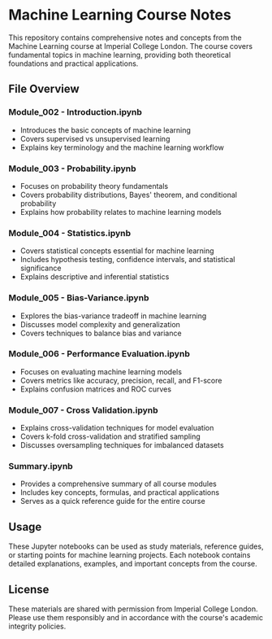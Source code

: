 # Machine Learning Course Notes

This repository contains comprehensive notes and concepts from the Machine Learning course at Imperial College London. The course covers fundamental topics in machine learning, providing both theoretical foundations and practical applications.

## File Overview

### Module_002 - Introduction.ipynb
- Introduces the basic concepts of machine learning
- Covers supervised vs unsupervised learning
- Explains key terminology and the machine learning workflow

### Module_003 - Probability.ipynb
- Focuses on probability theory fundamentals
- Covers probability distributions, Bayes' theorem, and conditional probability
- Explains how probability relates to machine learning models

### Module_004 - Statistics.ipynb
- Covers statistical concepts essential for machine learning
- Includes hypothesis testing, confidence intervals, and statistical significance
- Explains descriptive and inferential statistics

### Module_005 - Bias-Variance.ipynb
- Explores the bias-variance tradeoff in machine learning
- Discusses model complexity and generalization
- Covers techniques to balance bias and variance

### Module_006 - Performance Evaluation.ipynb
- Focuses on evaluating machine learning models
- Covers metrics like accuracy, precision, recall, and F1-score
- Explains confusion matrices and ROC curves

### Module_007 - Cross Validation.ipynb
- Explains cross-validation techniques for model evaluation
- Covers k-fold cross-validation and stratified sampling
- Discusses oversampling techniques for imbalanced datasets

### Summary.ipynb
- Provides a comprehensive summary of all course modules
- Includes key concepts, formulas, and practical applications
- Serves as a quick reference guide for the entire course

## Usage
These Jupyter notebooks can be used as study materials, reference guides, or starting points for machine learning projects. Each notebook contains detailed explanations, examples, and important concepts from the course.

## License
These materials are shared with permission from Imperial College London. Please use them responsibly and in accordance with the course's academic integrity policies.
